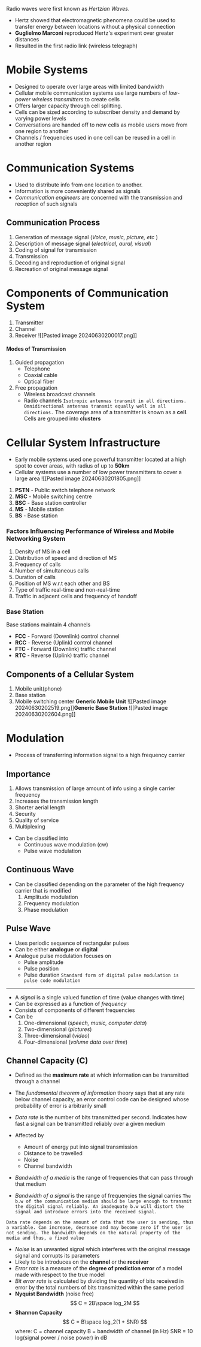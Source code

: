 Radio waves were first known as *Hertzian Waves*. 
- Hertz showed that electromagnetic phenomena could be used to transfer energy between locations without a physical connection
- **Guglielmo Marconi** reproduced Hertz's experiment over greater distances
- Resulted in the first radio link (wireless telegraph)

# Mobile Systems
- Designed to operate over large areas with limited bandwidth
- Cellular mobile communication systems use large numbers of *low-power wireless transmitters*  to create cells
- Offers larger capacity through cell splitting.
- Cells can be sized according to subscriber density and demand by varying power levels
- Conversations are handed off to new cells as mobile users move from one region to another
- Channels / frequencies used in one cell can be reused in a cell in another region

# Communication Systems
- Used to distribute info from one location to another.
- Information is more conveniently shared as signals
- *Communication engineers*  are concerned with the transmission and reception of such signals
## Communication Process
1. Generation of message signal (*Voice*, *music, picture, etc* )
2. Description of message signal (*electrical, aural, visual*)
3. Coding of signal for transmission
4. Transmission
5. Decoding and reproduction of original signal
6. Recreation of original message signal
# Components of Communication System
1. Transmitter
2. Channel
3. Receiver
![[Pasted image 20240630200017.png]]
#### Modes of Transmission
1. Guided propagation 
    - Telephone
    - Coaxial cable
    - Optical fiber
2. Free propagation
    - Wireless broadcast channels
    - Radio channels
`Isotropic antennas transmit in all directions. Omnidirectional antennas transmit equally well in all directions.`
The coverage area of a transmitter is known as a **cell**. Cells are grouped into **clusters**

# Cellular System Infrastructure
- Early mobile systems used one powerful transmitter located at a high spot to cover areas, with radius of up to **50km**
- Cellular systems use a number of low power transmitters to cover a large area
![[Pasted image 20240630201805.png]]
1. **PSTN** - Public switch telephone network
2. **MSC** - Mobile switching centre
3. **BSC** - Base station controller
4. **MS** - Mobile station
5. **BS** - Base station

### Factors Influencing Performance of Wireless and Mobile Networking System
1. Density of MS in a cell
2. Distribution of speed and direction of MS
3. Frequency of calls
4. Number of simultaneous calls
5. Duration of calls
6. Position of MS w.r.t each other and BS
7. Type of traffic real-time and non-real-time
8. Traffic in adjacent cells and frequency of handoff
### Base Station
Base stations maintain 4 channels
- **FCC** - Forward (Downlink) control channel
- **RCC** - Reverse (Uplink) control channel
- **FTC** - Forward (Downlink) traffic channel
- **RTC** - Reverse (Uplink) traffic channel

## Components of a Cellular System
1. Mobile unit(phone)
2. Base station
3. Mobile switching center
**Generic Mobile Unit**
![[Pasted image 20240630202519.png]]**Generic Base Station**
![[Pasted image 20240630202604.png]]
# Modulation
- Process of transferring information signal to a high frequency carrier
## Importance
1. Allows transmission of large amount of info using a single carrier frequency
2. Increases the transmission length
3. Shorter aerial length
4. Security
5. Quality of service
6. Multiplexing

- Can be classified into
	- Continuous wave modulation (cw)
	- Pulse wave modulation
## Continuous Wave
- Can be classified depending on the parameter of the high frequency carrier that is modified
	1. Amplitude modulation
	2. Frequency modulation
	3. Phase modulation

## Pulse Wave
- Uses periodic sequence of rectangular pulses
- Can be either **analogue** or **digital**
- Analogue pulse modulation focuses on
	- Pulse amplitude
	- Pulse position
	- Pulse duration
`Standard form of digital pulse modulation is pulse code modulation`

---
- A *signal*  is a single valued function of time (value changes with time)
- Can be expressed as a function of *frequency*
- Consists of components of different frequencies
- Can be
	1. One-dimensional (*speech, music, computer data*)
	2. Two-dimensional (*pictures*)
	3. Three-dimensional (*video*)
	4. Four-dimensional (*volume data over time*)

## Channel Capacity (C)
- Defined as the **maximum rate** at which information can be transmitted through a channel
- The *fundamental theorem of information* theory says that at any rate below channel capacity, an error control code can be designed whose probability of error is arbitrarily small

- *Data rate*  is the number of bits transmitted per second. Indicates how fast a signal can be transmitted reliably over a given medium
- Affected by
	- Amount of energy put into signal transmission
	- Distance to be travelled
	- Noise
	- Channel bandwidth
- *Bandwidth of a media*  is the range of frequencies that can pass through that medium
- *Bandwidth of a signal*  is the range of frequencies the signal carries
`The b.w of the communication medium should be large enough to transmit the digital signal reliably. An inadequate b.w will distort the signal and introduce errors into the received signal.`
```
Data rate depends on the amount of data that the user is sending, thus a variable. Can increase, decrease and may become zero if the user is not sending. The bandwidth depends on the natural property of the media and thus, a fixed value
```
- *Noise*  is an unwanted signal which interferes with the original message signal and corrupts its parameters
- Likely to be introduces on the **channel** or the **receiver**
- *Error rate*  is a measure of the **degree of prediction error** of a model made with respect to the true model
- *Bit error rate*  is calculated by dividing the quantity of bits received in error by the total numbers of bits transmitted within the same period
- **Nyquist Bandwidth** (noise free)
$$
C = 2B\space log_2M
$$
- **Shannon Capacity**
$$
C = B\space log_2(1 + SNR)
$$
where:
C = channel capacity
B = bandwidth of channel (in Hz)
SNR = 10 log(signal power / noise power)  in dB